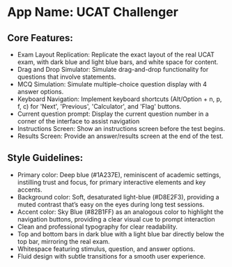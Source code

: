 # **App Name**: UCAT Challenger

## Core Features:

- Exam Layout Replication: Replicate the exact layout of the real UCAT exam, with dark blue and light blue bars, and white space for content.
- Drag and Drop Simulator: Simulate drag-and-drop functionality for questions that involve statements.
- MCQ Simulation: Simulate multiple-choice question display with 4 answer options.
- Keyboard Navigation: Implement keyboard shortcuts (Alt/Option + n, p, f, c) for 'Next', 'Previous', 'Calculator', and 'Flag' buttons.
- Current question prompt: Display the current question number in a corner of the interface to assist navigation
- Instructions Screen: Show an instructions screen before the test begins.
- Results Screen: Provide an answer/results screen at the end of the test.

## Style Guidelines:

- Primary color: Deep blue (#1A237E), reminiscent of academic settings, instilling trust and focus, for primary interactive elements and key accents.
- Background color: Soft, desaturated light-blue (#D8E2F3), providing a muted contrast that’s easy on the eyes during long test sessions.
- Accent color: Sky Blue (#82B1FF) as an analogous color to highlight the navigation buttons, providing a clear visual cue to prompt interaction
- Clean and professional typography for clear readability.
- Top and bottom bars in dark blue with a light blue bar directly below the top bar, mirroring the real exam.
- Whitespace featuring stimulus, question, and answer options.
- Fluid design with subtle transitions for a smooth user experience.